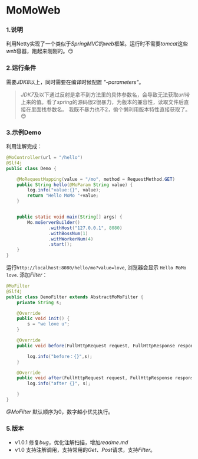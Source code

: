 # MoMoWeb
### 1.说明
利用Netty实现了一个类似于*SpringMVC*的*web*框架。运行时不需要*tomcat*这些*web*容器，跑起来刚刚的。:smirk:
### 2.运行条件
需要*JDK8*以上，同时需要在编译时候配置 _*"-parameters"*_。
>*JDK7*及以下通过反射是拿不到方法里的具体参数名，会导致无法获取*url*带上来的值。看了*spring*的源码很2很暴力，为版本的兼容性，读取文件后直接在里面找参数名。
我既不暴力也不2，偷个懒利用版本特性直接获取了。:blush:
### 3.示例Demo
利用注解完成：
```Java
@MoController(url = "/hello")
@Slf4j
public class Demo {

	@MoRequestMapping(value = "/mo", method = RequestMethod.GET)
	public String hello(@MoParam String value) {
		log.info("value:{}", value);
		return "Hello MoMo "+value;
	}


	public static void main(String[] args) {
		Mo.moServerBuilder()
				.withHost("127.0.0.1", 8080)
				.withBossNum(1)
				.withWorkerNum(4)
				.start();
	}
}
```
运行`http://localhost:8080/hello/mo?value=love`, 浏览器会显示 `Hello MoMo love`.
添加*Filter*：
```Java
@MoFilter
@Slf4j
public class DemoFilter extends AbstractMoMoFilter {
	private String s;

	@Override
	public void init() {
		s = "we love u";
	}

	@Override
	public void before(FullHttpRequest request, FullHttpResponse response) {

		log.info("before：{}",s);
	}

	@Override
	public void after(FullHttpRequest request, FullHttpResponse response) {
		log.info("after {}", s);

	}
}
```
*@MoFilter* 默认顺序为0，数字越小优先执行。

### 5.版本

  - v1.0.1 修复*bug*，优化注解扫描，增加*readme.md*
  - v1.0   支持注解调用，支持常用的*Get*、*Post*请求，支持*Filter*。